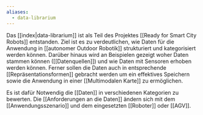 ```yaml
---
aliases:
  - data-librarium
---
```

Das [[index|data-librarium]] ist als Teil des Projektes [[Ready for Smart City Robots]] entstanden.
Ziel ist es zu verdeutlichen, wie Daten für die Anwendung in [[autonomer Outdoor Robotik]] strukturiert und kategorisiert werden können. Darüber hinaus wird an Beispielen gezeigt woher Daten stammen können ([[Datenquellen]]) und wie Daten mit Sensoren erhoben werden können.
Ferner sollen die Daten auch in entsprechende [[Repräsentationsformen]] gebracht werden um ein effektives Speichern sowie die Anwendung in einer [[Multimodalen Karte]] zu ermöglichen.

Es ist dafür Notwendig die [[Daten]] in verschiedenen Kategorien zu bewerten.
Die [[Anforderungen an die Daten]] ändern sich mit dem [[Anwendungsszenario]] und dem eingesetzten [[Roboter]] oder [[AGV]].

